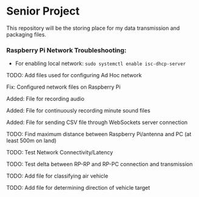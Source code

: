 # Senior Project

This repository will be the storing place for my data transmission and packaging files.

### Raspberry Pi Network Troubleshooting:
- For enabling local network: `sudo systemctl enable isc-dhcp-server`

TODO: Add files used for configuring Ad Hoc network

Fix: Configured network files on Raspberry Pi

Added: File for recording audio

Added: File for continuously recording minute sound files

Added: File for sending CSV file through WebSockets server connection

TODO: Find maximum distance between Raspberry Pi/antenna and PC (at least 500m on land)

TODO: Test Network Connectivity/Latency

TODO: Test delta between RP-RP and RP-PC connection and transmission

TODO: Add file for classifying air vehicle

TODO: Add file for determining direction of vehicle target
